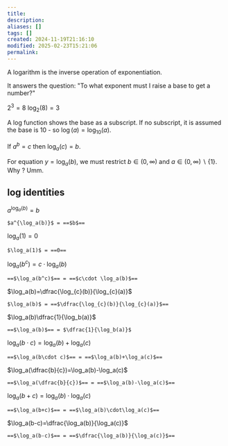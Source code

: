 ```yaml
---
title: 
description: 
aliases: []
tags: []
created: 2024-11-19T21:16:10
modified: 2025-02-23T15:21:06
permalink:
---
```



A logarithm is the inverse operation of exponentiation.

It answers the question: "To what exponent must I raise a base to get a number?"

$2^3=8$
$\log_2(8)=3$



A log function shows the base as a subscript. If no subscript, it is assumed the base is 10 - so $\log(a)=\log_{10}(a)$.


If $a^b=c$ then $\log_a(c)=b$.


For equation $y=\log_a(b)$, we must restrict $b\in(0,\infty)$ and $a\in(0,\infty) \backslash \{1\}$. Why ? Umm.

## log identities

$a^{\log_a(b)}=b$

```anki
$a^{\log_a(b)}$ = ==$b$==
```

$\log_a(1)=0$

```anki
$\log_a(1)$ = ==0==
```

$\log_a(b^c)=c\cdot \log_a(b)$

```anki
==$\log_a(b^c)$== = ==$c\cdot \log_a(b)$==
```

$\log_a(b)=\dfrac{\log_{c}(b)}{\log_{c}(a)}$

```anki
$\log_a(b)$ = ==$\dfrac{\log_{c}(b)}{\log_{c}(a)}$==
```

$\log_a(b)\dfrac{1}{\log_b(a)}$

```anki
==$\log_a(b)$== = $\dfrac{1}{\log_b(a)}$
```

$\log_a(b\cdot c)=\log_a(b)+\log_a(c)$

```anki
==$\log_a(b\cdot c)$== = ==$\log_a(b)+\log_a(c)$==
```

$\log_a(\dfrac{b}{c})=\log_a(b)-\log_a(c)$

```anki
==$\log_a(\dfrac{b}{c})$== = ==$\log_a(b)-\log_a(c)$==
```

$\log_a(b+c)=\log_a(b)\cdot\log_a(c)$

```anki
==$\log_a(b+c)$== = ==$\log_a(b)\cdot\log_a(c)$==
```

$\log_a(b-c)=\dfrac{\log_a(b)}{\log_a(c)}$

```anki
==$\log_a(b-c)$== = ==$\dfrac{\log_a(b)}{\log_a(c)}$==
```
